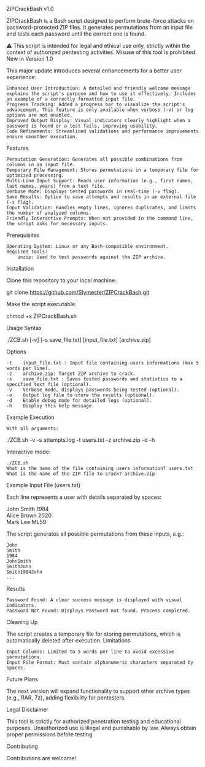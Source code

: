 ZIPCrackBash v1.0

ZIPCrackBash is a Bash script designed to perform brute-force attacks on password-protected ZIP files. It generates permutations from an input file and tests each password until the correct one is found.

⚠️ This script is intended for legal and ethical use only, strictly within the context of authorized pentesting activities. Misuse of this tool is prohibited.
New in Version 1.0

This major update introduces several enhancements for a better user experience:

    Enhanced User Introduction: A detailed and friendly welcome message explains the script's purpose and how to use it effectively. Includes an example of a correctly formatted input file.
    Progress Tracking: Added a progress bar to visualize the script's advancement. This feature is only available when verbose (-v) or log options are not enabled.
    Improved Output Display: Visual indicators clearly highlight when a password is found or a test fails, improving usability.
    Code Refinements: Streamlined validations and performance improvements ensure smoother execution.

Features

    Permutation Generation: Generates all possible combinations from columns in an input file.
    Temporary File Management: Stores permutations in a temporary file for optimized processing.
    Multi-Line Input Support: Reads user information (e.g., first names, last names, years) from a text file.
    Verbose Mode: Displays tested passwords in real-time (-v flag).
    Save Results: Option to save attempts and results in an external file (-s flag).
    Input Validation: Handles empty lines, ignores duplicates, and limits the number of analyzed columns.
    Friendly Interactive Prompts: When not provided in the command line, the script asks for necessary inputs.

Prerequisites

    Operating System: Linux or any Bash-compatible environment.
    Required Tools:
        unzip: Used to test passwords against the ZIP archive.

Installation

Clone this repository to your local machine:

git clone https://github.com/Slymester/ZIPCrackBash.git  


Make the script executable:

chmod +x ZIPCrackBash.sh  


Usage
Syntax

./ZCB.sh [-v] [-s save_file.txt] [input_file.txt] [archive.zip]  


Options

    -t    input_file.txt : Input file containing users informations (max 5 words per line).
    -z    archive.zip: Target ZIP archive to crack.
    -s    save_file.txt : Saves tested passwords and statistics to a specified text file (optional).
    -v    Verbose mode, displays passwords being tested (optional).
    -o    Output log file to store the results (optional).
    -d    Enable debug mode for detailed logs (optional).
    -h    Display this help message.


Example Execution

    With all arguments:

./ZCB.sh -v -s attempts.log -t users.txt -z archive.zip -d -h  


Interactive mode:

    ./ZCB.sh  
    What is the name of the file containing users information? users.txt  
    What is the name of the ZIP file to crack? archive.zip  


Example Input File (users.txt)

Each line represents a user with details separated by spaces:

John Smith 1984  
Alice Brown 2020  
Mark Lee ML59 

The script generates all possible permutations from these inputs, e.g.:

    John
    Smith
    1984
    JohnSmith
    SmithJohn
    Smith1984John
    ...


Results

    Password Found: A clear success message is displayed with visual indicators.
    Password Not Found: Displays Password not found. Process completed.


Cleaning Up

The script creates a temporary file for storing permutations, which is automatically deleted after execution.
Limitations

    Input Columns: Limited to 5 words per line to avoid excessive permutations.
    Input File Format: Must contain alphanumeric characters separated by spaces.


Future Plans

The next version will expand functionality to support other archive types (e.g., RAR, 7z), adding flexibility for pentesters.


Legal Disclaimer

This tool is strictly for authorized penetration testing and educational purposes. Unauthorized use is illegal and punishable by law. Always obtain proper permissions before testing.


Contributing

Contributions are welcome!